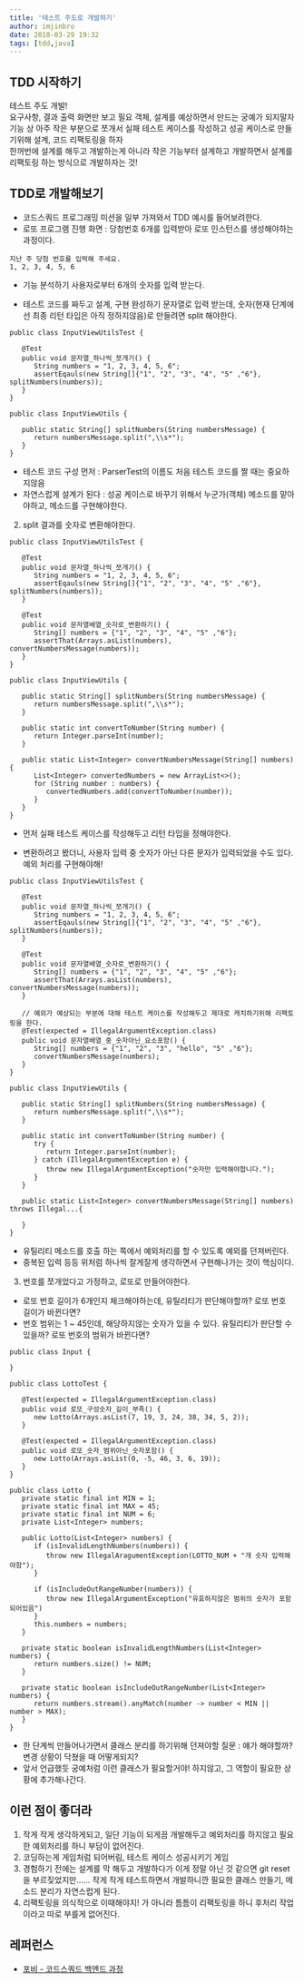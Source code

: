 ```yaml
---
title: '테스트 주도로 개발하기'
author: imjinbro
date: 2018-03-29 19:32
tags: [tdd,java]
---
```

## TDD 시작하기
테스트 주도 개발!  
요구사항, 결과 출력 화면만 보고 필요 객체, 설계를 예상하면서 만드는 궁예가 되지말자  
기능 상 아주 작은 부분으로 쪼개서 실패 테스트 케이스를 작성하고 성공 케이스로 만들기위해 설계, 코드 리팩토링을 하자  
한꺼번에 설계를 해두고 개발하는게 아니라 작은 기능부터 설계하고 개발하면서 설계를 리팩토링 하는 방식으로 개발하자는 것!  
  
## TDD로 개발해보기
* 코드스쿼드 프로그래밍 미션을 일부 가져와서 TDD 예시를 들어보려한다.
* 로또 프로그램 진행 화면 : 당첨번호 6개를 입력받아 로또 인스턴스를 생성해야하는 과정이다.  
~~~
지난 주 당첨 번호를 입력해 주세요.
1, 2, 3, 4, 5, 6
~~~
  
* 기능 분석하기
사용자로부터 6개의 숫자를 입력 받는다.
  
* 테스트 코드를 짜두고 설계, 구현 완성하기
문자열로 입력 받는데,  숫자(현재 단계에선 최종 리턴 타입은 아직 정하지않음)로 만들려면 split 해야한다.  
~~~
public class InputViewUtilsTest {
   
   @Test
   public void 문자열_하나씩_쪼개기() {
      String numbers = "1, 2, 3, 4, 5, 6";
      assertEqauls(new String[]{"1", "2", "3", "4", "5" ,"6"}, splitNumbers(numbers));
   }
}

public class InputViewUtils {
    
   public static String[] splitNumbers(String numbersMessage) {
      return numbersMessage.split(",\\s*");
   }
}
~~~
* 테스트 코드 구성 먼저 : ParserTest의 이름도 처음 테스트 코드를 짤 때는 중요하지않음
* 자연스럽게 설계가 된다 : 성공 케이스로 바꾸기 위해서 누군가(객체) 메소드를 맡아야하고, 메소드를 구현해야한다.
  
2. split 결과를 숫자로 변환해야한다.  
~~~
public class InputViewUtilsTest {
    
   @Test
   public void 문자열_하나씩_쪼개기() {
      String numbers = "1, 2, 3, 4, 5, 6";
      assertEqauls(new String[]{"1", "2", "3", "4", "5" ,"6"}, splitNumbers(numbers));
   }
       
   @Test
   public void 문자열배열_숫자로_변환하기() {
      String[] numbers = {"1", "2", "3", "4", "5" ,"6"};
      assertThat(Arrays.asList(numbers), convertNumbersMessage(numbers));
   }
}

public class InputViewUtils {
    
   public static String[] splitNumbers(String numbersMessage) {
      return numbersMessage.split(",\\s*");
   }
    
   public static int convertToNumber(String number) {
      return Integer.parseInt(number);
   }
    
   public static List<Integer> convertNumbersMessage(String[] numbers) {
      List<Integer> convertedNumbers = new ArrayList<>();
      for (String number : numbers) {
         convertedNumbers.add(convertToNumber(number));
      }
   }  
}
~~~
* 먼저 실패 테스트 케이스를 작성해두고 리턴 타입을 정해야한다.
  
* 변환하려고 봤더니, 사용자 입력 중 숫자가 아닌 다른 문자가 입력되었을 수도 있다. 예외 처리를 구현해야해!  
~~~
public class InputViewUtilsTest {
    
   @Test
   public void 문자열_하나씩_쪼개기() {
      String numbers = "1, 2, 3, 4, 5, 6";
      assertEqauls(new String[]{"1", "2", "3", "4", "5" ,"6"}, splitNumbers(numbers));
   }
    
   @Test
   public void 문자열배열_숫자로_변환하기() {
      String[] numbers = {"1", "2", "3", "4", "5" ,"6"};
      assertThat(Arrays.asList(numbers), convertNumbersMessage(numbers));
   }
    
   // 예외가 예상되는 부분에 대해 테스트 케이스를 작성해두고 제대로 캐치하기위해 리팩토링을 한다.
   @Test(expected = IllegalArgumentException.class)
   public void 문자열배열_중_숫자아닌_요소포함() {
      String[] numbers = {"1", "2", "3", "hello", "5" ,"6"};
      convertNumbersMessage(numbers);
   }
}

public class InputViewUtils {
    
   public static String[] splitNumbers(String numbersMessage) {
      return numbersMessage.split(",\\s*");
   }
    
   public static int convertToNumber(String number) {
      try {
         return Integer.parseInt(number);
      } catch (IllegalArgumentException e) {
         throw new IllegalArgumentException("숫자만 입력해야합니다.");
      }
   }
    
   public static List<Integer> convertNumbersMessage(String[] numbers) throws Illegal...{
        
   }  
}
~~~
* 유틸리티 메소드를 호출 하는 쪽에서 예외처리를 할 수 있도록 예외를 던져버린다.
* 중복된 입력 등등 위처럼 하나씩 잘게잘게 생각하면서 구현해나가는 것이 핵심이다.
  
3. 번호를 쪼개었다고 가정하고, 로또로 만들어야한다.
* 로또 번호 길이가 6개인지 체크해야하는데, 유틸리티가 판단해야할까? 로또 번호 길이가 바뀐다면?
* 번호 범위는 1 ~ 45인데, 해당하지않는 숫자가 있을 수 있다. 유틸리티가 판단할 수 있을까? 로또 번호의 범위가 바뀐다면?  
~~~
public class Input {
    
}

public class LottoTest {

   @Test(expected = IllegalArgumentException.class)
   public void 로또_구성숫자_길이_부족() {
      new Lotto(Arrays.asList(7, 19, 3, 24, 38, 34, 5, 2));		
   }
    
   @Test(expected = IllegalArgumentException.class)
   public void 로또_숫자_범위아닌_숫자포함() {
      new Lotto(Arrays.asList(0, -5, 46, 3, 6, 19));
   }
}

public class Lotto {
   private static final int MIN = 1;
   private static final int MAX = 45;
   private static final int NUM = 6;
   private List<Integer> numbers;

   public Lotto(List<Integer> numbers) {
      if (isInvalidLengthNumbers(numbers)) {
         throw new IllegalAragumentException(LOTTO_NUM + "개 숫자 입력해야함");
      }
    
      if (isIncludeOutRangeNumber(numbers)) {
         throw new IllegalArgumentException("유효하지않은 범위의 숫자가 포함되어있음")
      }
      this.numbers = numbers;
   }
    
   private static boolean isInvalidLengthNumbers(List<Integer> numbers) {
      return numbers.size() != NUM;
   }
    
   private static boolean isIncludeOutRangeNumber(List<Integer> numbers) {
      return numbers.stream().anyMatch(number -> number < MIN || number > MAX);
   }
}

~~~
* 한 단계씩 만들어나가면서 클래스 분리를 하기위해 던져야할 질문 : 얘가 해야할까? 변경 상황이 닥쳤을 때 어떻게되지?
* 앞서 언급했듯 궁예처럼 이런 클래스가 필요할거야! 하지않고, 그 역할이 필요한 상황에 추가해나간다.
  
## 이런 점이 좋더라
1. 작게 작게 생각하게되고, 일단 기능이 되게끔 개발해두고 예외처리를 하지않고 필요한 예외처리를 하니 부담이 없어진다.
2. 코딩하는게 게임처럼 되어버림, 테스트 케이스 성공시키기 게임
3. 경험하기 전에는 설계를 막 해두고 개발하다가 이게 정말 아닌 것 같으면 git reset을 부르짖었지만…… 작게 작게 테스트하면서 개발하니깐 필요한 클래스 만들기, 메소드 분리가 자연스럽게 된다.
4. 리팩토링을 의식적으로 이때해야지! 가 아니라 틈틈이 리팩토링을 하니 후처리 작업이라고 따로 부를게 없어진다.
  
## 레퍼런스
* [포비 - 코드스쿼드 백엔드 과정](http://codesquad.kr/)